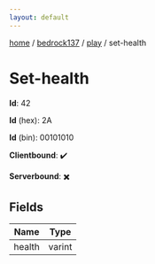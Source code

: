 ```yaml
---
layout: default
---
```


[home](/)  /  [bedrock137](/protocol/bedrock137)  /  [play](/protocol/bedrock137/play)  /  set-health

# Set-health

**Id**: 42

**Id** (hex): 2A

**Id** (bin): 00101010

**Clientbound**: ✔️

**Serverbound**: ✖️

## Fields

Name | Type
---|---
health | varint

